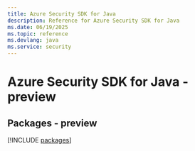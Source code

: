 ```yaml
---
title: Azure Security SDK for Java
description: Reference for Azure Security SDK for Java
ms.date: 06/19/2025
ms.topic: reference
ms.devlang: java
ms.service: security
---
```

# Azure Security SDK for Java - preview
## Packages - preview
[!INCLUDE [packages](security-index.md)]